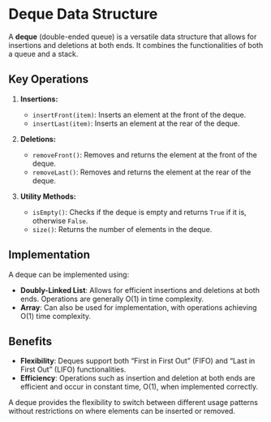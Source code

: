 # Deque Data Structure

A **deque** (double-ended queue) is a versatile data structure that allows for insertions and deletions at both ends. It combines the functionalities of both a queue and a stack.

## Key Operations

1. **Insertions:**
   - `insertFront(item)`: Inserts an element at the front of the deque.
   - `insertLast(item)`: Inserts an element at the rear of the deque.

2. **Deletions:**
   - `removeFront()`: Removes and returns the element at the front of the deque.
   - `removeLast()`: Removes and returns the element at the rear of the deque.

3. **Utility Methods:**
   - `isEmpty()`: Checks if the deque is empty and returns `True` if it is, otherwise `False`.
   - `size()`: Returns the number of elements in the deque.

## Implementation

A deque can be implemented using:

- **Doubly-Linked List**: Allows for efficient insertions and deletions at both ends. Operations are generally O(1) in time complexity.
- **Array**: Can also be used for implementation, with operations achieving O(1) time complexity.

## Benefits

- **Flexibility**: Deques support both “First in First Out” (FIFO) and “Last in First Out” (LIFO) functionalities.
- **Efficiency**: Operations such as insertion and deletion at both ends are efficient and occur in constant time, O(1), when implemented correctly.

A deque provides the flexibility to switch between different usage patterns without restrictions on where elements can be inserted or removed.
